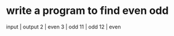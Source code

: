 # write a program to find even odd

input   |   output
2       |   even
3       |   odd
11      |   odd
12      |   even